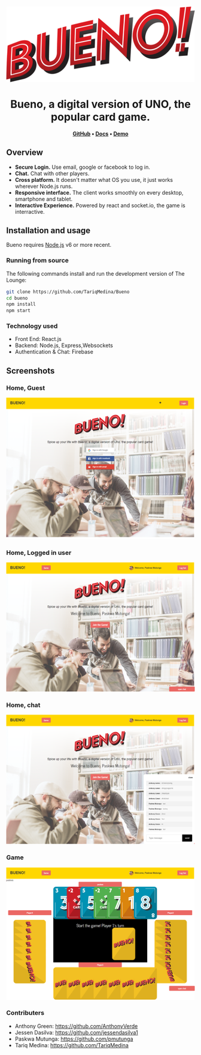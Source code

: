 ![logo](/client/public/assets/images/bueno-logo.png)

<h1 align="center">
	Bueno, a digital version of UNO, the popular card game.
</h1>

<p align="center">
	<strong>
		<a href="https://github.com/TariqMedina/Bueno">GitHub</a>
		•
		<a href="https://github.com/TariqMedina/Bueno">Docs</a>
		•
		<a href="https://tranquil-sands-78512.herokuapp.com/">Demo</a>
	</strong>
</p>

## Overview

- **Secure Login.** Use email, google or facebook to log in.
- **Chat.** Chat with other players.
- **Cross platform.** It doesn't matter what OS you use, it just works wherever Node.js runs.
- **Responsive interface.** The client works smoothly on every desktop, smartphone and tablet.
- **Interactive Experience.** Powered by react and socket.io, the game is interractive.

## Installation and usage

Bueno requires [Node.js](https://nodejs.org/) v6 or more recent.

### Running from source

The following commands install and run the development version of The Lounge:

```sh
git clone https://github.com/TariqMedina/Bueno
cd bueno
npm install
npm start
```

### Technology used

- Front End: React.js
- Backend: Node.js, Express,Websockets
- Authentication & Chat: Firebase

## Screenshots

### Home, Guest

![homeguest](/client/public/assets/images/bueno-home-01.png)

### Home, Logged in user

![homeloggedin](/client/public/assets/images/bueno-home-02.png)

### Home, chat

![homechat](/client/public/assets/images/bueno-home-03.png)

### Game

![homegame](/client/public/assets/images/game.png)

### Contributers

- Anthony Green: https://github.com/AnthonyVerde
- Jessen Dasilva: https://github.com/jessendasilva1
- Paskwa Mutunga: https://github.com/pmutunga
- Tariq Medina: https://github.com/TariqMedina

